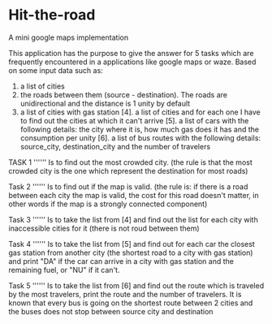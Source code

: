 # Hit-the-road
A mini google maps implementation


This application has the purpose to give the answer for 5 tasks which are frequently encountered in a applications like google maps or waze. Based on some input data such as:
 1. a list of cities
 2. the roads between them (source - destination). The roads are unidirectional and the distance is 1 unity by default
 3. a list of cities with gas station
 [4]. a list of cities and for each one I have to find out the cities at which
    it can't arrive
 [5]. a list of cars with the following details: the city where it is, how much gas does it has and the consumption per unity
 [6]. a list of bus routes with the following details: source_city, destination_city and the number of travelers

TASK 1
'''''' Is to find out the most crowded city. (the rule is that the most crowded city is the one which represent the destination for most roads)

Task 2
'''''' Is to find out if the map is valid. (the rule is: if there is a road between each city the map is valid, the cost for this road doesn't matter, in other words if the map is a strongly connected component)

Task 3
'''''' Is to take the list from [4] and find out the list for each city with inaccessible cities for it (there is not roud between them)

Task 4
'''''' Is to take the list from [5] and find out for each car the closest gas station from another city (the shortest road to a city with gas station) and print "DA" if the car can arrive in a city with gas station and the remaining fuel, or "NU" if it can't.

Task 5
'''''' Is to take the list from [6] and find out the route which is traveled by the most travelers, print the route and the number of travelers. It is known that every bus is going on the shortest route between 2 cities and the buses does not stop between source city and destination
